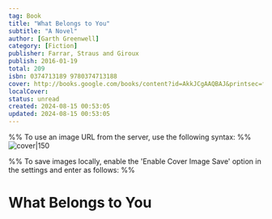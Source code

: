 ```yaml
---
tag: Book
title: "What Belongs to You"
subtitle: "A Novel"
author: [Garth Greenwell]
category: [Fiction]
publisher: Farrar, Straus and Giroux
publish: 2016-01-19
total: 209
isbn: 0374713189 9780374713188
cover: http://books.google.com/books/content?id=AkkJCgAAQBAJ&printsec=frontcover&img=1&zoom=1&edge=curl&source=gbs_api
localCover: 
status: unread
created: 2024-08-15 00:53:05
updated: 2024-08-15 00:53:05
---
```


%% To use an image URL from the server, use the following syntax: %%
![cover|150](http://books.google.com/books/content?id=AkkJCgAAQBAJ&printsec=frontcover&img=1&zoom=1&edge=curl&source=gbs_api)

%% To save images locally, enable the 'Enable Cover Image Save' option in the settings and enter as follows: %%


# What Belongs to You
